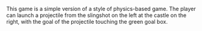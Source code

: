 This game is a simple version of a style of physics-based game. The player can launch a projectile from the slingshot on the left at the castle on the right, with the goal of the projectile touching the green goal box.
